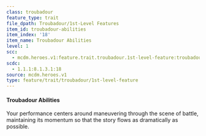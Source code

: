 ```yaml
---
class: troubadour
feature_type: trait
file_dpath: Troubadour/1st-Level Features
item_id: troubadour-abilities
item_index: '18'
item_name: Troubadour Abilities
level: 1
scc:
  - mcdm.heroes.v1:feature.trait.troubadour.1st-level-feature:troubadour-abilities
scdc:
  - 1.1.1:8.1.3.1:18
source: mcdm.heroes.v1
type: feature/trait/troubadour/1st-level-feature
---
```


#### Troubadour Abilities

Your performance centers around maneuvering through the scene of battle, maintaining its momentum so that the story flows as dramatically as possible.
